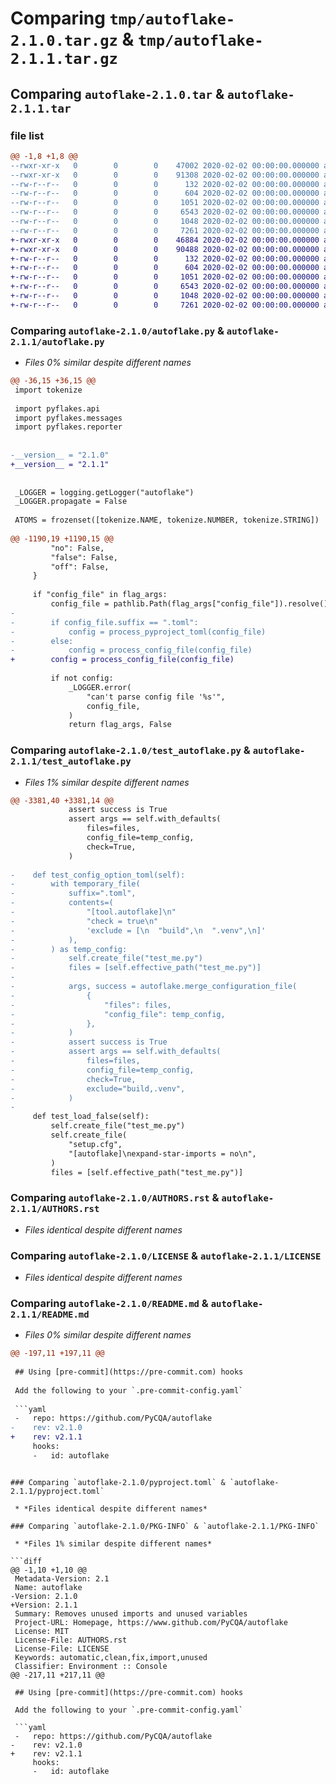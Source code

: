 # Comparing `tmp/autoflake-2.1.0.tar.gz` & `tmp/autoflake-2.1.1.tar.gz`

## Comparing `autoflake-2.1.0.tar` & `autoflake-2.1.1.tar`

### file list

```diff
@@ -1,8 +1,8 @@
--rwxr-xr-x   0        0        0    47002 2020-02-02 00:00:00.000000 autoflake-2.1.0/autoflake.py
--rwxr-xr-x   0        0        0    91308 2020-02-02 00:00:00.000000 autoflake-2.1.0/test_autoflake.py
--rw-r--r--   0        0        0      132 2020-02-02 00:00:00.000000 autoflake-2.1.0/.gitignore
--rw-r--r--   0        0        0      604 2020-02-02 00:00:00.000000 autoflake-2.1.0/AUTHORS.rst
--rw-r--r--   0        0        0     1051 2020-02-02 00:00:00.000000 autoflake-2.1.0/LICENSE
--rw-r--r--   0        0        0     6543 2020-02-02 00:00:00.000000 autoflake-2.1.0/README.md
--rw-r--r--   0        0        0     1048 2020-02-02 00:00:00.000000 autoflake-2.1.0/pyproject.toml
--rw-r--r--   0        0        0     7261 2020-02-02 00:00:00.000000 autoflake-2.1.0/PKG-INFO
+-rwxr-xr-x   0        0        0    46884 2020-02-02 00:00:00.000000 autoflake-2.1.1/autoflake.py
+-rwxr-xr-x   0        0        0    90488 2020-02-02 00:00:00.000000 autoflake-2.1.1/test_autoflake.py
+-rw-r--r--   0        0        0      132 2020-02-02 00:00:00.000000 autoflake-2.1.1/.gitignore
+-rw-r--r--   0        0        0      604 2020-02-02 00:00:00.000000 autoflake-2.1.1/AUTHORS.rst
+-rw-r--r--   0        0        0     1051 2020-02-02 00:00:00.000000 autoflake-2.1.1/LICENSE
+-rw-r--r--   0        0        0     6543 2020-02-02 00:00:00.000000 autoflake-2.1.1/README.md
+-rw-r--r--   0        0        0     1048 2020-02-02 00:00:00.000000 autoflake-2.1.1/pyproject.toml
+-rw-r--r--   0        0        0     7261 2020-02-02 00:00:00.000000 autoflake-2.1.1/PKG-INFO
```

### Comparing `autoflake-2.1.0/autoflake.py` & `autoflake-2.1.1/autoflake.py`

 * *Files 0% similar despite different names*

```diff
@@ -36,15 +36,15 @@
 import tokenize
 
 import pyflakes.api
 import pyflakes.messages
 import pyflakes.reporter
 
 
-__version__ = "2.1.0"
+__version__ = "2.1.1"
 
 
 _LOGGER = logging.getLogger("autoflake")
 _LOGGER.propagate = False
 
 ATOMS = frozenset([tokenize.NAME, tokenize.NUMBER, tokenize.STRING])
 
@@ -1190,19 +1190,15 @@
         "no": False,
         "false": False,
         "off": False,
     }
 
     if "config_file" in flag_args:
         config_file = pathlib.Path(flag_args["config_file"]).resolve()
-
-        if config_file.suffix == ".toml":
-            config = process_pyproject_toml(config_file)
-        else:
-            config = process_config_file(config_file)
+        config = process_config_file(config_file)
 
         if not config:
             _LOGGER.error(
                 "can't parse config file '%s'",
                 config_file,
             )
             return flag_args, False
```

### Comparing `autoflake-2.1.0/test_autoflake.py` & `autoflake-2.1.1/test_autoflake.py`

 * *Files 1% similar despite different names*

```diff
@@ -3381,40 +3381,14 @@
             assert success is True
             assert args == self.with_defaults(
                 files=files,
                 config_file=temp_config,
                 check=True,
             )
 
-    def test_config_option_toml(self):
-        with temporary_file(
-            suffix=".toml",
-            contents=(
-                "[tool.autoflake]\n"
-                "check = true\n"
-                'exclude = [\n  "build",\n  ".venv",\n]'
-            ),
-        ) as temp_config:
-            self.create_file("test_me.py")
-            files = [self.effective_path("test_me.py")]
-
-            args, success = autoflake.merge_configuration_file(
-                {
-                    "files": files,
-                    "config_file": temp_config,
-                },
-            )
-            assert success is True
-            assert args == self.with_defaults(
-                files=files,
-                config_file=temp_config,
-                check=True,
-                exclude="build,.venv",
-            )
-
     def test_load_false(self):
         self.create_file("test_me.py")
         self.create_file(
             "setup.cfg",
             "[autoflake]\nexpand-star-imports = no\n",
         )
         files = [self.effective_path("test_me.py")]
```

### Comparing `autoflake-2.1.0/AUTHORS.rst` & `autoflake-2.1.1/AUTHORS.rst`

 * *Files identical despite different names*

### Comparing `autoflake-2.1.0/LICENSE` & `autoflake-2.1.1/LICENSE`

 * *Files identical despite different names*

### Comparing `autoflake-2.1.0/README.md` & `autoflake-2.1.1/README.md`

 * *Files 0% similar despite different names*

```diff
@@ -197,11 +197,11 @@
 
 ## Using [pre-commit](https://pre-commit.com) hooks
 
 Add the following to your `.pre-commit-config.yaml`
 
 ```yaml
 -   repo: https://github.com/PyCQA/autoflake
-    rev: v2.1.0
+    rev: v2.1.1
     hooks:
     -   id: autoflake
 ```
```

### Comparing `autoflake-2.1.0/pyproject.toml` & `autoflake-2.1.1/pyproject.toml`

 * *Files identical despite different names*

### Comparing `autoflake-2.1.0/PKG-INFO` & `autoflake-2.1.1/PKG-INFO`

 * *Files 1% similar despite different names*

```diff
@@ -1,10 +1,10 @@
 Metadata-Version: 2.1
 Name: autoflake
-Version: 2.1.0
+Version: 2.1.1
 Summary: Removes unused imports and unused variables
 Project-URL: Homepage, https://www.github.com/PyCQA/autoflake
 License: MIT
 License-File: AUTHORS.rst
 License-File: LICENSE
 Keywords: automatic,clean,fix,import,unused
 Classifier: Environment :: Console
@@ -217,11 +217,11 @@
 
 ## Using [pre-commit](https://pre-commit.com) hooks
 
 Add the following to your `.pre-commit-config.yaml`
 
 ```yaml
 -   repo: https://github.com/PyCQA/autoflake
-    rev: v2.1.0
+    rev: v2.1.1
     hooks:
     -   id: autoflake
 ```
```

